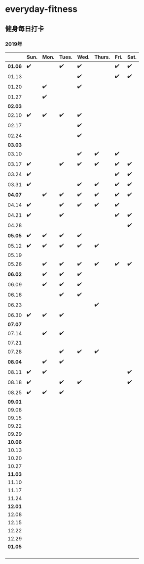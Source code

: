 # everyday-fitness
## 健身每日打卡 
### 2019年
||Sun.|Mon.|Tues.|Wed.|Thurs.|Fri.|Sat.|
---|---|---|---|---|---|---|---
|**01.06**|✔️||✔️|✔️||✔️|✔️
|01.13||||✔️||✔️|✔️
|01.20||✔️||✔️|||
|01.27||✔️|||||
|**02.03**|||||||
|02.10|✔️|✔️|✔️|✔️|||
|02.17||||✔️|||
|02.24||||✔️|||
|**03.03**|||||||
|03.10||||✔️|✔️|✔️|
|03.17|✔️||✔️|✔️|✔️|✔️|✔️
|03.24|✔️|||||✔️|✔️
|03.31|✔️|||✔️|✔️|✔️|✔️
|**04.07**||✔️|✔️|✔️|✔️|✔️|✔️
|04.14|✔️||✔️|✔️|✔️|✔️|
|04.21|✔️||✔️|||✔️|✔️
|04.28|||||||✔️
|**05.05**|✔️|✔️|✔️|✔️|||
|05.12|✔️|✔️|✔️|✔️|✔️||
|05.19|||||||
|05.26||✔️|✔️|✔️|✔️|✔️|✔️
|**06.02**||✔️|✔️|✔️|||
|06.09||✔️|✔️|✔️|||
|06.16|||✔️|✔️|||
|06.23|||||✔️||
|06.30|✔️|✔️|✔️||||
|**07.07**|||||||
|07.14||✔️|✔️||||
|07.21|||||||
|07.28|||✔️|✔️|✔️||
|**08.04**||✔️|✔️||||
|08.11|✔️|✔️|||||✔️
|08.18|✔️||✔️|✔️|||✔️
|08.25|✔️|✔️|✔️||||
|**09.01**|||||||
|09.08|||||||
|09.15|||||||
|09.22|||||||
|09.29|||||||
|**10.06**|||||||
|10.13|||||||
|10.20|||||||
|10.27|||||||
|**11.03**|||||||
|11.10|||||||
|11.17|||||||
|11.24|||||||
|**12.01**|||||||
|12.08|||||||
|12.15|||||||
|12.22|||||||
|12.29|||||||
|**01.05**|||||||
||||||||
||||||||
||||||||
||||||||
